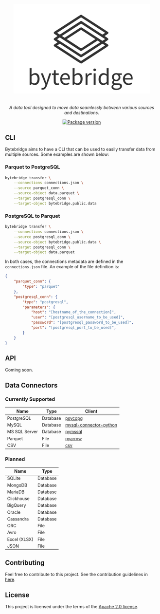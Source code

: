 

<p align="center" style="padding: 20px">
  <img src="static/branding/logo.svg" style="width:450px" alt="bytebridge">
</p>

<p align="center">
    <em>A data tool designed to move data seamlessly between various sources and destinations.</em>
</p>

<p align="center">
    <a href="https://pypi.org/project/bytebridge" target="_blank">
        <img src="https://img.shields.io/pypi/v/bytebridge?" alt="Package version">
    </a>
</p>


## CLI

Bytebridge aims to have a CLI that can be used to easily transfer data from multiple sources. Some examples are shown below:

### Parquet to PostgreSQL

```bash
bytebridge transfer \
    --connections connections.json \
    --source parquet_conn \
    --source-object data.parquet \
    --target postgresql_conn \
    --target-object bytebridge.public.data
```
### PostgreSQL to Parquet

```bash
bytebridge transfer \
    --connections connections.json \
    --source postgresql_conn \
    --source-object bytebridge.public.data \
    --target postgresql_conn \
    --target-object data.parquet
```

In both cases, the connections metadata are defined in the `connections.json` file. An example of the file definition is:

```json
{
    "parquet_conn": {
        "type": "parquet"
    },
    "postgresql_conn": {
        "type": "postgresql",
        "parameters": {
            "host": "[hostname_of_the_connection]",
            "user": "[postgresql_username_to_be_used]",
            "password": "[postgresql_password_to_be_used]",
            "port": "[postgresql_port_to_be_used]",
        }
    }
}
```


## API

Coming soon.

## Data Connectors

### Currently Supported

| Name             | Type          | Client                                                                         |
|----------------- | --------------|--------------------------------------------------------------------------------|
| PostgreSQL       | Database      | [psycopg](https://pypi.org/project/psycopg/)                                   |
| MySQL            | Database      | [mysql-connector-python](https://pypi.org/project/mysql-connector-python/)     |
| MS SQL Server    | Database      | [pymssql](https://pypi.org/project/pymssql/)                                   |
| Parquet          | File          | [pyarrow](https://pypi.org/project/pyarrow/)                                   |
| CSV              | File          | [csv](https://docs.python.org/3/library/csv.html)                              |



### Planned

| Name             | Type          |
|----------------- | --------------|
| SQLite           | Database      |
| MongoDB          | Database      |
| MariaDB          | Database      |
| Clickhouse       | Database      |
| BigQuery         | Database      |
| Oracle           | Database      |
| Cassandra        | Database      |
| ORC              | File          |
| Avro             | File          |
| Excel (XLSX)     | File          |
| JSON             | File          |



## Contributing

Feel free to contribute to this project. See the contribution guidelines in [here](CONTRIBUTING.md).

## License

This project is licensed under the terms of the [Apache 2.0 license](LICENSE).